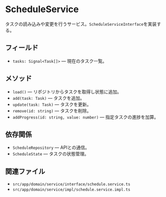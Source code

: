 # ScheduleService

タスクの読み込みや変更を行うサービス。`ScheduleServiceInterface`を実装する。

## フィールド
- `tasks: Signal<Task[]>` — 現在のタスク一覧。

## メソッド
- `load()` — リポジトリからタスクを取得し状態に追加。
- `add(task: Task)` — タスクを追加。
- `update(task: Task)` — タスクを更新。
- `remove(id: string)` — タスクを削除。
- `addProgress(id: string, value: number)` — 指定タスクの進捗を加算。

## 依存関係
- `ScheduleRepository` — APIとの通信。
- `ScheduleState` — タスクの状態管理。

## 関連ファイル
- `src/app/domain/service/interface/schedule.service.ts`
- `src/app/domain/service/impl/schedule.service.impl.ts`
